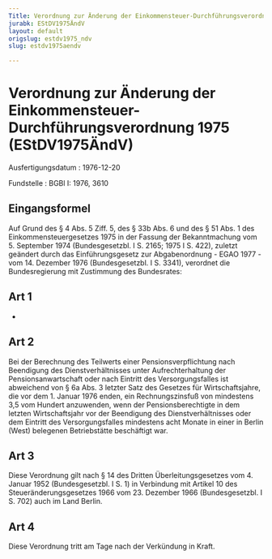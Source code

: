 ```yaml
---
Title: Verordnung zur Änderung der Einkommensteuer-Durchführungsverordnung 1975
jurabk: EStDV1975ÄndV
layout: default
origslug: estdv1975_ndv
slug: estdv1975aendv

---
```


# Verordnung zur Änderung der Einkommensteuer-Durchführungsverordnung 1975 (EStDV1975ÄndV)

Ausfertigungsdatum
:   1976-12-20

Fundstelle
:   BGBl I: 1976, 3610



## Eingangsformel

Auf Grund des § 4 Abs. 5 Ziff. 5, des § 33b Abs. 6 und des § 51 Abs. 1
des Einkommensteuergesetzes 1975 in der Fassung der Bekanntmachung vom
5\. September 1974 (Bundesgesetzbl. I S. 2165; 1975 I S. 422), zuletzt
geändert durch das Einführungsgesetz zur Abgabenordnung - EGAO 1977 -
vom 14. Dezember 1976 (Bundesgesetzbl. I S. 3341), verordnet die
Bundesregierung mit Zustimmung des Bundesrates:


## Art 1

-


## Art 2

Bei der Berechnung des Teilwerts einer Pensionsverpflichtung nach
Beendigung des Dienstverhältnisses unter Aufrechterhaltung der
Pensionsanwartschaft oder nach Eintritt des Versorgungsfalles ist
abweichend von § 6a Abs. 3 letzter Satz des Gesetzes für
Wirtschaftsjahre, die vor dem 1. Januar 1976 enden, ein
Rechnungszinsfuß von mindestens 3,5 vom Hundert anzuwenden, wenn der
Pensionsberechtigte in dem letzten Wirtschaftsjahr vor der Beendigung
des Dienstverhältnisses oder dem Eintritt des Versorgungsfalles
mindestens acht Monate in einer in Berlin (West) belegenen
Betriebstätte beschäftigt war.


## Art 3

Diese Verordnung gilt nach § 14 des Dritten Überleitungsgesetzes vom
4\. Januar 1952 (Bundesgesetzbl. I S. 1) in Verbindung mit Artikel 10
des Steueränderungsgesetzes 1966 vom 23. Dezember 1966
(Bundesgesetzbl. I S. 702) auch im Land Berlin.


## Art 4

Diese Verordnung tritt am Tage nach der Verkündung in Kraft.

